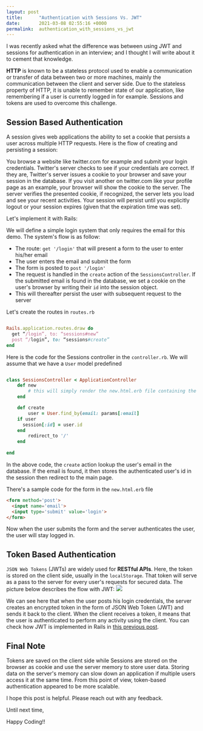 ```yaml
---
layout: post
title:      "Authentication with Sessions Vs. JWT"
date:       2021-03-08 02:55:16 +0000
permalink:  authentication_with_sessions_vs_jwt
---
```



I was recently asked what the difference was between using JWT and sessions for authentication in an interview; and I thought I will write about it to cement that knowledge.

**HTTP** is known to be a stateless protocol used to enable a communication or transfer of data between two or more machines, mainly the communication between the client and server side. 
Due to the stateless property of HTTP, it is unable to remember state of our application, like remembering if a user is currently logged in for example.  Sessions and tokens are used to overcome this challenge.

## Session Based Authentication

A session gives web applications the ability to set a cookie that persists a user across multiple HTTP requests. Here is the flow of creating and persisting a session:

You browse a website like twitter.com for example and submit your login credentials. Twitter's server checks to see if your credentials are correct. If they are, Twitter's server issues a cookie to your browser and save your session in the database. If you visit another on twitter.com like your profile page as an example, your browser will show the cookie to the server. The server verifies the presented cookie, if recognized, the server lets you load and see your recent activities. Your session will persist until you explicitly logout or your session expires (given that the expiration time was set).

Let's implement it with Rails:


We will define a simple login system that only requires the email for this demo. The system's flow is as follow: 
*  The route: `get '/login'` that will present a form to the user to enter his/her email
*  The user enters the email and submit the form
*  The form is posted to `post '/login'`
*  The request is handled in the `create` action of the `SessionsController`.  If the submitted email is found in the database, we set a cookie on the user's browser by writing their `id` into the session object.
*  This will thereafter persist the user with subsequent request to the server

Let's create the routes in `routes.rb`

```ruby

Rails.application.routes.draw do
  get “/login”, to: “sessions#new”
  post “/login”, to: “sessions#create”
end
```

Here is the code for the Sessions controller in the `controller.rb`. We will assume that we have a `User` model predefined

```ruby

class SessionsController < ApplicationController
    def new
        # this will simply render the new.html.erb file containing the login form
    end

    def create
    	user = User.find_by(email: params[:email]
	if user
	  session[:id] = user.id
	end
        redirect_to '/'
    end
		
end

```

In the above code, the `create` action lookup the user's email in the database. If the email is found, it then stores the authenticated user's id in the session then redirect to the main page.

There's a sample code for the form in the `new.html.erb` file

```html
<form method='post'>
  <input name='email'>
  <input type='submit' value='login'>
</form>
```

Now when the user submits the form and the server authenticates the user, the user will stay logged in.

## Token Based Authentication

`JSON Web Tokens` (JWTs) are widely used for **RESTful APIs**. Here, the token is stored on the client side, usually in the `localStorage`. That token will serve as a pass to the server for every user's requests for secured data. The picture below describes the flow with JWT:
![](https://hackernoon.com/images/pazJZnCJTqSZxQS4tltZo4Gatbo1-fo8h3yl1.jpg)

We can see here that when the user posts his login credentials, the server creates an encrypted token in the form of JSON Web Token (JWT) and sends it back to the client. When the client receives a token, it means that the user is authenticated to perform any activity using the client. You can check how JWT is implemented in Rails in [this previous post](https://vanessuniq.medium.com/simple-fullstack-crud-app-with-rails-react-redux-54a9d49d8ac3).

## Final Note
Tokens are saved on the client side while Sessions are stored on the browser as cookie and use the server memory to store user data. Storing data on the server's memory can slow down an application if multiple users access it at the same time. From this point of view, token-based authentication appeared to be more scalable.

I hope this post is helpful. Please reach out with any feedback.

Until next time,

Happy Coding!!
